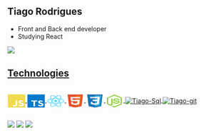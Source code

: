 ## Tiago Rodrigues

- Front and Back end developer
- Studying React

<div>
  <a href="https://github.com/Tiagoors">
  <img height="180em" src="http://github-readme-stats.vercel.app/api/top-langs/?username=Tiagoors&layout=compact&langs_count=16&theme=dracula"/>
</div>

## Technologies
<div style="display: inline_block"><br>
  <img align="center" alt="Tiago-Js" height="30" width="40" src="https://raw.githubusercontent.com/devicons/devicon/master/icons/javascript/javascript-plain.svg">
  <img align="center" alt="Tiago-Ts" height="30" width="40" src="https://raw.githubusercontent.com/devicons/devicon/master/icons/typescript/typescript-plain.svg">  
  <img align="center" alt="Tiago-React" height="30" width="40" src="https://raw.githubusercontent.com/devicons/devicon/master/icons/react/react-original.svg">
  <img align="center" alt="Tiago-Html" height="30" width="40" src="https://raw.githubusercontent.com/devicons/devicon/master/icons/html5/html5-original.svg">
  <img align="center" alt="Tiago-CSS" height="30" width="40" src="https://raw.githubusercontent.com/devicons/devicon/master/icons/css3/css3-original.svg">
  <img align="center" alt="Tiago-Nodejs" height="30" width="40" src="https://raw.githubusercontent.com/devicons/devicon/master/icons/nodejs/nodejs-original.svg">
  <img align="center" alt="Tiago-Sql" height="30" width="40" src="http://icons.iconseeker.com/png/fullsize/ivista-2-os-x-icons/database-3-1.png">
  <img align="center" alt="Tiago-git" height="30" width="40" src="https://cdn.jsdelivr.net/gh/devicons/devicon/icons/git/git-original.svg"/>
</div>

##

<div>
   <a href="https://www.instagram.com/tiagu.rs/" target="_blank"><img src="https://img.shields.io/badge/-Instagram-%23E4405F?style=for-the-badge&logo=instagram&logoColor=white" target="_blank"></a>
  <a href = "mailto:tiagoodev@gmail.com"><img src="https://img.shields.io/badge/-Gmail-%23333?style=for-the-badge&logo=gmail&logoColor=white" target="_blank"></a>
  <a href="https://www.linkedin.com/in/tiago-rodrigues-83251b1b5/" target="_blank"><img src="https://img.shields.io/badge/-LinkedIn-%230077B5?style=for-the-badge&logo=linkedin&logoColor=white" target="_blank"></a>
</div>
